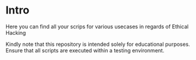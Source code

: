 # Intro
Here you can find all your scrips for various usecases in regards of Ethical Hacking

Kindly note that this repository is intended solely for educational purposes. Ensure that all scripts are executed within a testing environment.

